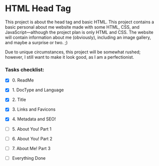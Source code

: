 # HTML Head Tag

This project is about the head tag and basic HTML. This project contains a basic
personal about me website made with some HTML, CSS, and JavaScript—although the
project plan is only HTML and CSS. The website will contain information about me
(obviously), including an image gallery, and maybe a surprise or two. ;)

Due to unique circumstances, this project will be somewhat rushed; however, I still
want to make it look good, as I am a perfectionist.

### Tasks checklist:
[//]: # ("‎" comes before every number because otherwise the numbers will be formatted like "i, ii, iii, iv, etc." instead of "1, 2, 3, 4, etc.")
- [X] ‎0. ReadMe
- [X] ‎1. DocType and Language
- [X] ‎2. Title
- [X] ‎3. Links and Favicons
- [X] ‎4. Metadata and SEO!
- [ ] ‎5. About You! Part 1
- [ ] ‎6. About You! Part 2
- [ ] ‎7. About Me! Part 3


- [ ] ‎Everything Done